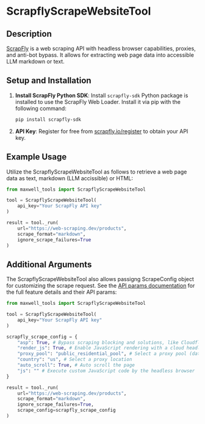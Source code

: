 # ScrapflyScrapeWebsiteTool

## Description
[ScrapFly](https://scrapfly.io/) is a web scraping API with headless browser capabilities, proxies, and anti-bot bypass. It allows for extracting web page data into accessible LLM markdown or text.

## Setup and Installation
1. **Install ScrapFly Python SDK**: Install `scrapfly-sdk` Python package is installed to use the ScrapFly Web Loader. Install it via pip with the following command:

   ```bash
   pip install scrapfly-sdk
   ```

2. **API Key**: Register for free from [scrapfly.io/register](https://www.scrapfly.io/register/) to obtain your API key.

## Example Usage

Utilize the ScrapflyScrapeWebsiteTool as follows to retrieve a web page data as text, markdown (LLM accissible) or HTML:

```python
from maxwell_tools import ScrapflyScrapeWebsiteTool

tool = ScrapflyScrapeWebsiteTool(
    api_key="Your ScrapFly API key"
)

result = tool._run(
    url="https://web-scraping.dev/products",
    scrape_format="markdown",
    ignore_scrape_failures=True
)
```

## Additional Arguments
The ScrapflyScrapeWebsiteTool also allows passigng ScrapeConfig object for customizing the scrape request. See the [API params documentation](https://scrapfly.io/docs/scrape-api/getting-started) for the full feature details and their API params:
```python
from maxwell_tools import ScrapflyScrapeWebsiteTool

tool = ScrapflyScrapeWebsiteTool(
    api_key="Your ScrapFly API key"
)

scrapfly_scrape_config = {
    "asp": True, # Bypass scraping blocking and solutions, like Cloudflare
    "render_js": True, # Enable JavaScript rendering with a cloud headless browser
    "proxy_pool": "public_residential_pool", # Select a proxy pool (datacenter or residnetial)
    "country": "us", # Select a proxy location
    "auto_scroll": True, # Auto scroll the page
    "js": "" # Execute custom JavaScript code by the headless browser
}

result = tool._run(
    url="https://web-scraping.dev/products",
    scrape_format="markdown",
    ignore_scrape_failures=True,
    scrape_config=scrapfly_scrape_config
)
```